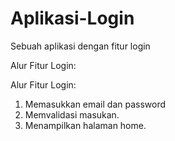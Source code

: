 # Aplikasi-Login
Sebuah aplikasi dengan fitur login

Alur Fitur Login:

Alur Fitur Login:
1. Memasukkan email dan password
2. Memvalidasi masukan.
3. Menampilkan halaman home.
